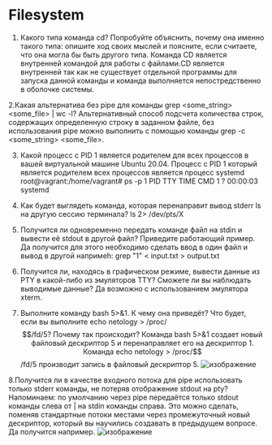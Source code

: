 # Filesystem
1. Какого типа команда cd? Попробуйте объяснить, почему она именно такого типа: опишите ход своих мыслей и поясните, если считаете, что она могла бы быть другого типа. Команда CD является внутренней командой для работы с файлами.CD является внутренней так как не существует отдельной программы для запуска данной команды и команда выполняется непостредственно в оболочке системы.

2.Какая альтернатива без pipe для команды grep <some_string> <some_file> | wc -l?
Альтернативный способ подсчета количества строк, содержащих определенную строку в заданном файле, без использования pipe можно выполнить с помощью команды grep -c <some_string> <some_file>.

3. Какой процесс с PID 1 является родителем для всех процессов в вашей виртуальной машине Ubuntu 20.04. 
Процесс с PID 1 который является родителем всех процессов является процесс systemd
root@vagrant:/home/vagrant# ps -p 1
    PID TTY          TIME CMD
      1 ?        00:00:03 systemd
4. Как будет выглядеть команда, которая перенаправит вывод stderr ls на другую сессию терминала?
ls 2> /dev/pts/X

5. Получится ли одновременно передать команде файл на stdin и вывести её stdout в другой файл? Приведите работающий пример.
Да получится для этого необходимо сделать ввод в один файл и вывод в другой напримеh:
grep "1" < input.txt > output.txt

6. Получится ли, находясь в графическом режиме, вывести данные из PTY в какой-либо из эмуляторов TTY? Сможете ли вы наблюдать выводимые данные?
Да возможно с использованием эмулятора xterm.

7. Выполните команду bash 5>&1. К чему она приведёт? Что будет, если вы выполните echo netology > /proc/$$/fd/5? Почему так происходит?
Команда bash 5>&1 создает новый файловый дескриптор 5 и перенаправляет его на дескриптор 1. Команда echo netology > /proc/$$/fd/5 производит запись в файловый дескриптор 5. 
![изображение](https://github.com/Razbor/Filesystem/assets/19568831/961ee64c-5dad-4869-990f-9a2cb0cc0929)

8.Получится ли в качестве входного потока для pipe использовать только stderr команды, не потеряв отображение stdout на pty?
Напоминаем: по умолчанию через pipe передаётся только stdout команды слева от | на stdin команды справа. Это можно сделать, поменяв стандартные потоки местами через промежуточный новый дескриптор, который вы научились создавать в предыдущем вопросе. 
Да получится например.
![изображение](https://github.com/Razbor/Filesystem/assets/19568831/1e439a3e-b7bd-4cea-aa6a-b5ead1976eac)



